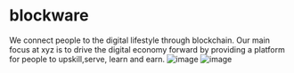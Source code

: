 # blockware
We connect people to the digital
lifestyle through blockchain.
Our main focus at xyz is to drive the digital economy forward
by providing a platform for people to upskill,serve, learn and earn.
![image](https://github.com/Simeonu/blockware/assets/130546340/33a4b42e-70bc-4742-810c-c1fb42beb872)
![image](https://github.com/Simeonu/blockware/assets/130546340/468dca89-801f-47dc-b362-94bd4ccc03a3)

